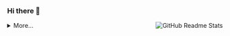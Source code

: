 ### Hi there 👋
<img align="right" src="https://github-readme-stats.vercel.app/api?username=zhangchenglin&show_icons=true&icon_color=805AD5&text_color=718096&bg_color=ffffff&hide_title=true&count_private=true&theme=tokyonight" alt="GitHub Readme Stats">

<details>
<summary>More...</summary>

## AboutMe

- My name is Zhang Chenglin
- Jianpin zcl
- Chinese name is 张成林

[Get More ...](https://github.com/limingxinleo)

</details>
